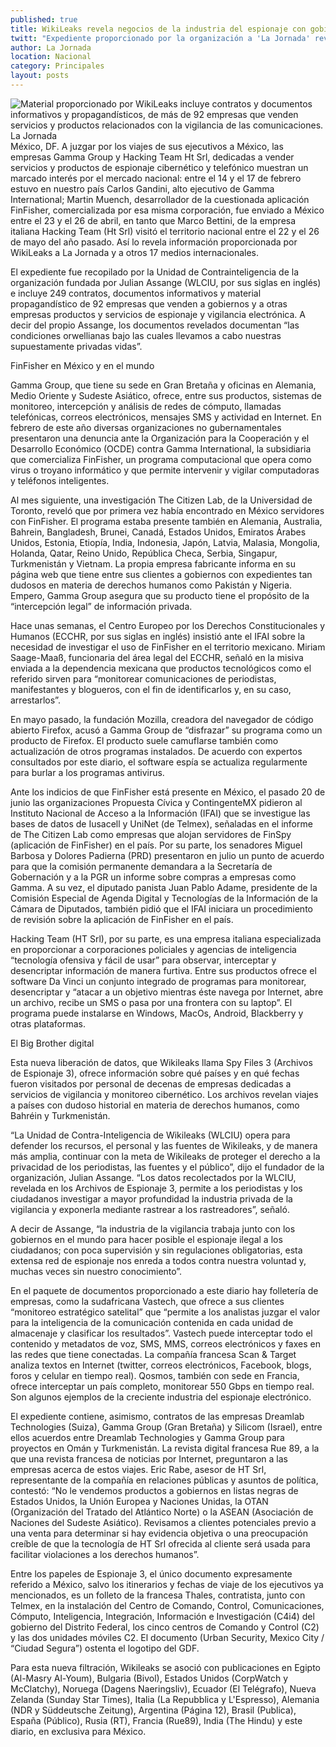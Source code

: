 ```yaml
---
published: true
title: WikiLeaks revela negocios de la industria del espionaje con gobiernos
twitt: "Expediente proporcionado por la organización a 'La Jornada' revela visitas al país de altos representantes de Gamma Group y Hacking Team, dedicadas a vender servicios y productos de espionaje, en abril y mayo pasados"
author: La Jornada
location: Nacional
category: Principales
layout: posts
---
```


![Material proporcionado por WikiLeaks incluye contratos y documentos informativos y propagandísticos, de más de 92 empresas que venden servicios y productos relacionados con la vigilancia de las comunicaciones. La Jornada](http://i.imgur.com/grYV0rem.jpg)México, DF. A juzgar por los viajes de sus ejecutivos a México, las empresas Gamma Group y Hacking Team Ht Srl, dedicadas a vender servicios y productos de espionaje cibernético y telefónico muestran un marcado interés por el mercado nacional: entre el 14 y el 17 de febrero estuvo en nuestro país Carlos Gandini, alto ejecutivo de Gamma International; Martin Muench, desarrollador de la cuestionada aplicación FinFisher, comercializada por esa misma corporación, fue enviado a México entre el 23 y el 26 de abril, en tanto que Marco Bettini, de la empresa italiana Hacking Team (Ht Srl) visitó el territorio nacional entre el 22 y el 26 de mayo del año pasado. Así lo revela información proporcionada por WikiLeaks a La Jornada y a otros 17 medios internacionales.

El expediente fue recopilado por la Unidad de Contrainteligencia de la organización fundada por Julian Assange (WLCIU, por sus siglas en inglés) e incluye 249 contratos, documentos informativos y material propagandístico de 92 empresas que venden a gobiernos y a otras empresas productos y servicios de espionaje y vigilancia electrónica. A decir del propio Assange, los documentos revelados documentan “las condiciones orwellianas bajo las cuales llevamos a cabo nuestras supuestamente privadas vidas”.

FinFisher en México y en el mundo

Gamma Group, que tiene su sede en Gran Bretaña y oficinas en Alemania, Medio Oriente y Sudeste Asiático, ofrece, entre sus productos, sistemas de monitoreo, intercepción y análisis de redes de cómputo, llamadas telefónicas, correos electrónicos, mensajes SMS y actividad en Internet. En febrero de este año diversas organizaciones no gubernamentales presentaron una denuncia ante la Organización para la Cooperación y el Desarrollo Económico (OCDE) contra Gamma International, la subsidiaria que comercializa FinFisher, un programa computacional que opera como virus o troyano informático y que permite intervenir y vigilar computadoras y teléfonos inteligentes.

Al mes siguiente, una investigación The Citizen Lab, de la Universidad de Toronto, reveló que por primera vez había encontrado en México servidores con FinFisher. El programa estaba presente también en Alemania, Australia, Bahrein, Bangladesh, Brunei, Canadá, Estados Unidos, Emiratos Árabes Unidos, Estonia, Etiopía, India, Indonesia, Japón, Latvia, Malasia, Mongolia, Holanda, Qatar, Reino Unido, República Checa, Serbia, Singapur, Turkmenistán y Vietnam. La propia empresa fabricante informa en su página web que tiene entre sus clientes a gobiernos con expedientes tan dudosos en materia de derechos humanos como Pakistán y Nigeria. Empero, Gamma Group asegura que su producto tiene el propósito de la “intercepción legal” de información privada.

Hace unas semanas, el Centro Europeo por los Derechos Constitucionales y Humanos (ECCHR, por sus siglas en inglés) insistió ante el IFAI sobre la necesidad de investigar el uso de FinFisher en el territorio mexicano. Miriam Saage-Maaß, funcionaria del área legal del ECCHR, señaló en la misiva enviada a la dependencia mexicana que productos tecnológicos como el referido sirven para “monitorear comunicaciones de periodistas, manifestantes y blogueros, con el fin de identificarlos y, en su caso, arrestarlos”.

En mayo pasado, la fundación Mozilla, creadora del navegador de código abierto Firefox, acusó a Gamma Group de “disfrazar” su programa como un producto de Firefox. El producto suele camuflarse también como actualización de otros programas instalados. De acuerdo con expertos consultados por este diario, el software espía se actualiza regularmente para burlar a los programas antivirus.

Ante los indicios de que FinFisher está presente en México, el pasado 20 de junio las organizaciones Propuesta Cívica y ContingenteMX pidieron al Instituto Nacional de Acceso a la Información (IFAI) que se investigue las bases de datos de Iusacell y UniNet (de Telmex), señaladas en el informe de The Citizen Lab como empresas que alojan servidores de FinSpy (aplicación de FinFisher) en el país. Por su parte, los senadores Miguel Barbosa y Dolores Padierna (PRD) presentaron en julio un punto de acuerdo para que la comisión permanente demandara a la Secretaría de Gobernación y a la PGR un informe sobre compras a empresas como Gamma. A su vez, el diputado panista Juan Pablo Adame, presidente de la Comisión Especial de Agenda Digital y Tecnologías de la Información de la Cámara de Diputados, también pidió que el IFAI iniciara un procedimiento de revisión sobre la aplicación de FinFisher en el país.

Hacking Team (HT Srl), por su parte, es una empresa italiana especializada en proporcionar a corporaciones policiales y agencias de inteligencia “tecnología ofensiva y fácil de usar” para observar, interceptar y desencriptar información de manera furtiva. Entre sus productos ofrece el software Da Vinci un conjunto integrado de programas para monitorear, desencriptar y “atacar a un objetivo mientras éste navega por Internet, abre un archivo, recibe un SMS o pasa por una frontera con su laptop”. El programa puede instalarse en Windows, MacOs, Android, Blackberry y otras plataformas.

El Big Brother digital

Esta nueva liberación de datos, que Wikileaks llama Spy Files 3 (Archivos de Espionaje 3), ofrece información sobre qué países y en qué fechas fueron visitados por personal de decenas de empresas dedicadas a servicios de vigilancia y monitoreo cibernético. Los archivos revelan viajes a países con dudoso historial en materia de derechos humanos, como Bahréin y Turkmenistán.

“La Unidad de Contra-Inteligencia de Wikileaks (WLCIU) opera para defender los recursos, el personal y las fuentes de Wikileaks, y de manera más amplia, continuar con la meta de Wikileaks de proteger el derecho a la privacidad de los periodistas, las fuentes y el público”, dijo el fundador de la organización, Julian Assange. “Los datos recolectados por la WLCIU, revelada en los Archivos de Espionaje 3, permite a los periodistas y los ciudadanos investigar a mayor profundidad la industria privada de la vigilancia y exponerla mediante rastrear a los rastreadores”, señaló.

A decir de Assange, “la industria de la vigilancia trabaja junto con los gobiernos en el mundo para hacer posible el espionaje ilegal a los ciudadanos; con poca supervisión y sin regulaciones obligatorias, esta extensa red de espionaje nos enreda a todos contra nuestra voluntad y, muchas veces sin nuestro conocimiento”.

En el paquete de documentos proporcionado a este diario hay folletería de empresas, como la sudafricana Vastech, que ofrece a sus clientes “monitoreo estratégico satelital” que “permite a los analistas juzgar el valor para la inteligencia de la comunicación contenida en cada unidad de almacenaje y clasificar los resultados”. Vastech puede interceptar todo el contenido y metadatos de voz, SMS, MMS, correos electrónicos y faxes en las redes que tiene conectadas. La compañía francesa Scan & Target analiza textos en Internet (twitter, correos electrónicos, Facebook, blogs, foros y celular en tiempo real). Qosmos, también con sede en Francia, ofrece interceptar un país completo, monitorear 550 Gbps en tiempo real. Son algunos ejemplos de la creciente industria del espionaje electrónico.

El expediente contiene, asimismo, contratos de las empresas Dreamlab Technologies (Suiza), Gamma Group (Gran Bretaña) y Silicom (Israel), entre ellos acuerdos entre Dreamlab Technologies y Gamma Group para proyectos en Omán y Turkmenistán. La revista digital francesa Rue 89, a la que una revista francesa de noticias por Internet, preguntaron a las empresas acerca de estos viajes. Eric Rabe, asesor de HT Srl, representante de la compañía en relaciones públicas y asuntos de política, contestó: “No le vendemos productos a gobiernos en listas negras de Estados Unidos, la Unión Europea y Naciones Unidas, la OTAN (Organización del Tratado del Atlántico Norte) o la ASEAN (Asociación de Naciones del Sudeste Asiático). Revisamos a clientes potenciales previo a una venta para determinar si hay evidencia objetiva o una preocupación creíble de que la tecnología de HT Srl ofrecida al cliente será usada para facilitar violaciones a los derechos humanos”.

Entre los papeles de Espionaje 3, el único documento expresamente referido a México, salvo los itinerarios y fechas de viaje de los ejecutivos ya mencionados, es un folleto de la francesa Thales, contratista, junto con Telmex, en la instalación del Centro de Comando, Control, Comunicaciones, Cómputo, Inteligencia, Integración, Información e Investigación (C4i4) del gobierno del Distrito Federal, los cinco centros de Comando y Control (C2) y las dos unidades móviles C2. El documento (Urban Security, Mexico City / “Ciudad Segura”) ostenta el logotipo del GDF.

Para esta nueva filtración, Wikileaks se asoció con publicaciones en Egipto (Al-Masry Al-Youm), Bulgaria (Bivol), Estados Unidos (CorpWatch y McClatchy), Noruega (Dagens Naeringsliv), Ecuador (El Telégrafo), Nueva Zelanda (Sunday Star Times), Italia (La Repubblica y L'Espresso), Alemania (NDR y Süddeutsche Zeitung), Argentina (Página 12), Brasil (Publica), España (Público), Rusia (RT), Francia (Rue89), India (The Hindu) y este diario, en exclusiva para México.
